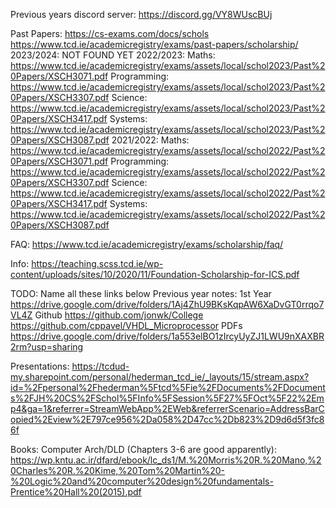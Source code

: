 Previous years discord server:
	https://discord.gg/VY8WUscBUj

Past Papers:
	https://cs-exams.com/docs/schols
	https://www.tcd.ie/academicregistry/exams/past-papers/scholarship/
		2023/2024:
			NOT FOUND YET
		2022/2023:
			Maths: 
				https://www.tcd.ie/academicregistry/exams/assets/local/schol2023/Past%20Papers/XSCH3071.pdf
			Programming:
				https://www.tcd.ie/academicregistry/exams/assets/local/schol2023/Past%20Papers/XSCH3307.pdf
			Science:
				https://www.tcd.ie/academicregistry/exams/assets/local/schol2023/Past%20Papers/XSCH3417.pdf
			Systems:
				https://www.tcd.ie/academicregistry/exams/assets/local/schol2023/Past%20Papers/XSCH3087.pdf
		2021/2022:
			Maths:
				https://www.tcd.ie/academicregistry/exams/assets/local/schol2022/Past%20Papers/XSCH3071.pdf
			Programming:
				https://www.tcd.ie/academicregistry/exams/assets/local/schol2022/Past%20Papers/XSCH3307.pdf
			Science:
				https://www.tcd.ie/academicregistry/exams/assets/local/schol2022/Past%20Papers/XSCH3417.pdf
			Systems:
				https://www.tcd.ie/academicregistry/exams/assets/local/schol2022/Past%20Papers/XSCH3087.pdf

FAQ:
	https://www.tcd.ie/academicregistry/exams/scholarship/faq/

Info:
	https://teaching.scss.tcd.ie/wp-content/uploads/sites/10/2020/11/Foundation-Scholarship-for-ICS.pdf

TODO: Name all these links below
Previous year notes:
	1st Year
		https://drive.google.com/drive/folders/1Aj4ZhU9BKsKqpAW6XaDvGT0rrqo7VL4Z
	Github
		https://github.com/jonwk/College
	https://github.com/cppavel/VHDL_Microprocessor
	PDFs
		https://drive.google.com/drive/folders/1a553elBO1zIrcyUyZJ1LWU9nXAXBR2rm?usp=sharing

Presentations:
	https://tcdud-my.sharepoint.com/personal/hederman_tcd_ie/_layouts/15/stream.aspx?id=%2Fpersonal%2Fhederman%5Ftcd%5Fie%2FDocuments%2FDocuments%2FJH%20CS%2FSchol%5FInfo%5FSession%5F27%5FOct%5F22%2Emp4&ga=1&referrer=StreamWebApp%2EWeb&referrerScenario=AddressBarCopied%2Eview%2E797ce956%2Da058%2D47cc%2Db823%2D9d6d5f3fc86f

Books:
	Computer Arch/DLD (Chapters 3-6 are good apparently):
		https://wp.kntu.ac.ir/dfard/ebook/lc_ds1/M.%20Morris%20R.%20Mano,%20Charles%20R.%20Kime,%20Tom%20Martin%20-%20Logic%20and%20computer%20design%20fundamentals-Prentice%20Hall%20(2015).pdf